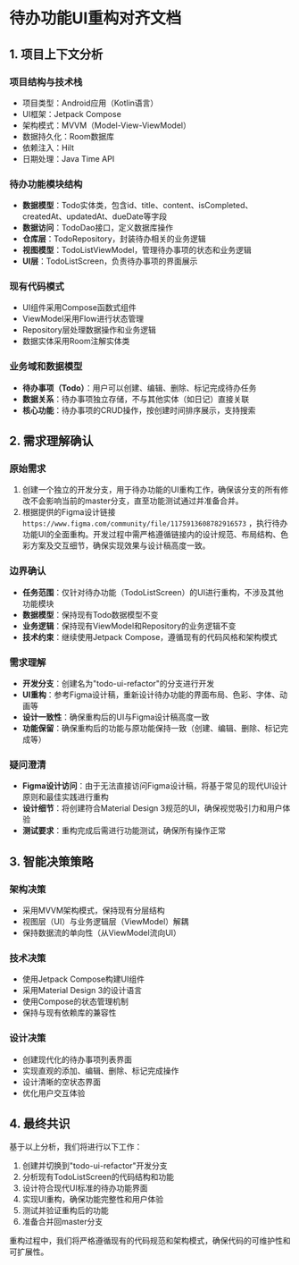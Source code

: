 # 待办功能UI重构对齐文档

## 1. 项目上下文分析

### 项目结构与技术栈
- 项目类型：Android应用（Kotlin语言）
- UI框架：Jetpack Compose
- 架构模式：MVVM（Model-View-ViewModel）
- 数据持久化：Room数据库
- 依赖注入：Hilt
- 日期处理：Java Time API

### 待办功能模块结构
- **数据模型**：Todo实体类，包含id、title、content、isCompleted、createdAt、updatedAt、dueDate等字段
- **数据访问**：TodoDao接口，定义数据库操作
- **仓库层**：TodoRepository，封装待办相关的业务逻辑
- **视图模型**：TodoListViewModel，管理待办事项的状态和业务逻辑
- **UI层**：TodoListScreen，负责待办事项的界面展示

### 现有代码模式
- UI组件采用Compose函数式组件
- ViewModel采用Flow进行状态管理
- Repository层处理数据操作和业务逻辑
- 数据实体采用Room注解实体类

### 业务域和数据模型
- **待办事项（Todo）**：用户可以创建、编辑、删除、标记完成待办任务
- **数据关系**：待办事项独立存储，不与其他实体（如日记）直接关联
- **核心功能**：待办事项的CRUD操作，按创建时间排序展示，支持搜索

## 2. 需求理解确认

### 原始需求
1. 创建一个独立的开发分支，用于待办功能的UI重构工作，确保该分支的所有修改不会影响当前的master分支，直至功能测试通过并准备合并。
2. 根据提供的Figma设计链接 `https://www.figma.com/community/file/1175913608782916573` ，执行待办功能UI的全面重构。开发过程中需严格遵循链接内的设计规范、布局结构、色彩方案及交互细节，确保实现效果与设计稿高度一致。

### 边界确认
- **任务范围**：仅针对待办功能（TodoListScreen）的UI进行重构，不涉及其他功能模块
- **数据模型**：保持现有Todo数据模型不变
- **业务逻辑**：保持现有ViewModel和Repository的业务逻辑不变
- **技术约束**：继续使用Jetpack Compose，遵循现有的代码风格和架构模式

### 需求理解
- **开发分支**：创建名为"todo-ui-refactor"的分支进行开发
- **UI重构**：参考Figma设计稿，重新设计待办功能的界面布局、色彩、字体、动画等
- **设计一致性**：确保重构后的UI与Figma设计稿高度一致
- **功能保留**：确保重构后的功能与原功能保持一致（创建、编辑、删除、标记完成等）

### 疑问澄清
- **Figma设计访问**：由于无法直接访问Figma设计稿，将基于常见的现代UI设计原则和最佳实践进行重构
- **设计细节**：将创建符合Material Design 3规范的UI，确保视觉吸引力和用户体验
- **测试要求**：重构完成后需进行功能测试，确保所有操作正常

## 3. 智能决策策略

### 架构决策
- 采用MVVM架构模式，保持现有分层结构
- 视图层（UI）与业务逻辑层（ViewModel）解耦
- 保持数据流的单向性（从ViewModel流向UI）

### 技术决策
- 使用Jetpack Compose构建UI组件
- 采用Material Design 3的设计语言
- 使用Compose的状态管理机制
- 保持与现有依赖库的兼容性

### 设计决策
- 创建现代化的待办事项列表界面
- 实现直观的添加、编辑、删除、标记完成操作
- 设计清晰的空状态界面
- 优化用户交互体验

## 4. 最终共识

基于以上分析，我们将进行以下工作：
1. 创建并切换到"todo-ui-refactor"开发分支
2. 分析现有TodoListScreen的代码结构和功能
3. 设计符合现代UI标准的待办功能界面
4. 实现UI重构，确保功能完整性和用户体验
5. 测试并验证重构后的功能
6. 准备合并回master分支

重构过程中，我们将严格遵循现有的代码规范和架构模式，确保代码的可维护性和可扩展性。